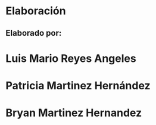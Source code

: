 # Elaboración
## Elaborado por:
# **Luis Mario Reyes Angeles**
# **Patricia Martinez Hernández**
# **Bryan Martinez Hernandez**